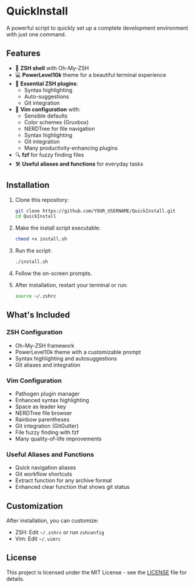 # QuickInstall

A powerful script to quickly set up a complete development environment with just one command.

## Features

- 🚀 **ZSH shell** with Oh-My-ZSH
- 💻 **PowerLevel10k** theme for a beautiful terminal experience
- 🔌 **Essential ZSH plugins**:
  - Syntax highlighting
  - Auto-suggestions
  - Git integration
- 📝 **Vim configuration** with:
  - Sensible defaults
  - Color schemes (Gruvbox)
  - NERDTree for file navigation
  - Syntax highlighting
  - Git integration
  - Many productivity-enhancing plugins
- 🔍 **fzf** for fuzzy finding files
- 🛠️ **Useful aliases and functions** for everyday tasks

## Installation

1. Clone this repository:
   ```bash
   git clone https://github.com/YOUR_USERNAME/QuickInstall.git
   cd QuickInstall
   ```

2. Make the install script executable:
   ```bash
   chmod +x install.sh
   ```

3. Run the script:
   ```bash
   ./install.sh
   ```

4. Follow the on-screen prompts.

5. After installation, restart your terminal or run:
   ```bash
   source ~/.zshrc
   ```

## What's Included

### ZSH Configuration
- Oh-My-ZSH framework
- PowerLevel10k theme with a customizable prompt
- Syntax highlighting and autosuggestions
- Git aliases and integration

### Vim Configuration
- Pathogen plugin manager
- Enhanced syntax highlighting
- Space as leader key
- NERDTree file browser
- Rainbow parentheses
- Git integration (GitGutter)
- File fuzzy finding with fzf
- Many quality-of-life improvements

### Useful Aliases and Functions
- Quick navigation aliases
- Git workflow shortcuts
- Extract function for any archive format
- Enhanced clear function that shows git status

## Customization

After installation, you can customize:
- ZSH: Edit `~/.zshrc` or run `zshconfig`
- Vim: Edit `~/.vimrc`

## License

This project is licensed under the MIT License - see the [LICENSE](LICENSE) file for details.
